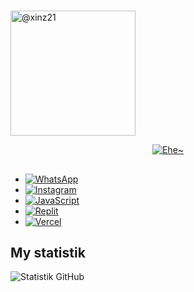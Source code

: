 # 
<a href="https://github.com/xinz21">
<img src="https://files.catbox.moe/vhv1xp.jpg" width="200" alt="@xinz21">
</a>
<p align="center">
  <a href="https://github.com/Xinz21"><img src="http://readme-typing-svg.herokuapp.com?color=7FFF00&center=true&vCenter=true&multiline=false&lines=XinZ;Welcome To My Github Profile" alt="Ehe~">
</p> 
    
##
- [![WhatsApp](https://img.shields.io/badge/WhatsApp-25D366?style=flat&logo=whatsapp&logoColor=white)](https://wa.me/6288802101736)
- [![Instagram](https://img.shields.io/badge/Instagram-E4405F?style=flat&logo=instagram&logoColor=white)](https://www.instagram.com/takashiizuki0/)
- [![JavaScript](https://img.shields.io/badge/JavaScript-F7DF1E?style=flat&logo=javascript&logoColor=black)](https://www.javascript.com/)
- [![Replit](https://img.shields.io/badge/Replit-667881?style=flat&logo=replit&logoColor=white)](https://replit.com/@lanzx20])
- [![Vercel](https://img.shields.io/badge/Vercel-000000?style=flat&logo=vercel&logoColor=white)](https://vercel.com/[username_Vercel_kamu])

##  My statistik
![Statistik GitHub](https://github-readme-stats.vercel.app/api?username=xinz21&show_icons=true&theme=radical)
